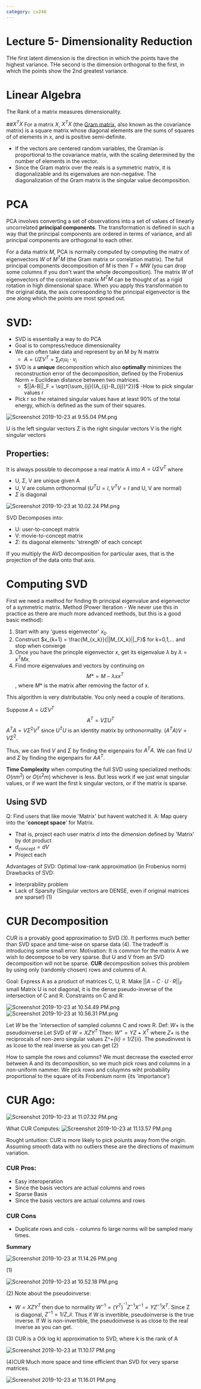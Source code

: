 ```yaml
---
category: cs246
---
```


# Lecture 5-  Dimensionality Reduction

THe first latent dimension is the direction in which the points have the highest variance. THe second is the dimension orthogonal to the first, in which the points show the 2nd greatest variance.

# Linear Algebra
The Rank of a matrix measures dimensionality.

##$X^TX$
For a matrix $X$, $X^TX$ (the [Gram matrix](https://en.wikipedia.org/wiki/Gramian_matrix), also known as the covariance matrix) is a square matrix whose diagonal elements are the sums of squares of of elements in $x$, and  is positive semi-definite.
- If the vectors are centered random variables, the Gramian is proportional to the covariance matrix, with the scaling determined by the number of elements in the vector.
- Since the Gram matrix over the reals is a symmetric matrix, it is diagonalizable and its eigenvalues are non-negative. The diagonalization of the Gram matrix is the singular value decomposition.

# PCA
PCA involves converting a set of observations into a set of values of linearly uncorrelated **principal components**. The transformation is defined in such a way that the principal components are ordered in terms of variance, and all principal components are orthogonal to each other. 

For a data matrix $M$, PCA is normally computed by computing the matrx of eigenvectors $W$ of $M^TM$ (the Gram matrix or correlation matrix). The full principal components decomposition of $M$ is then $T=MW$ (you can drop some columns if you don't want the whole decomposition). The matrix $W$ of eigenvectors of the correlation matrix $M^TM$ can be thought of as a rigid rotation in high dimensional space.  When you apply this transformation to the original data, the axis corresponding to the principal eigenvector is the one along which the points are most spread out.

# SVD:
- SVD is essentially a way to do PCA
- Goal is to compress/reduce dimensionality
- We can often take data and represent by an M by N matrix
  - $A = U \Sigma V^T = \sum_i\sigma_i u_i \cdot v_i$
-  SVD is a **unique** decomposition which also **optimally** minimizes the reconstruction error of the decomposition, defined by the Frobenius Norm = Euclidean distance between two matrices.
    - $||A-B||_F = \sqrt{\sum_{ij}{(A_{ij}-B_{ij})^2}}$
-How to pick singular values r
  - Pick r so the retained singular values have at least 90% of the total energy, which is defined as the sum of their squares.





![Screenshot 2019-10-23 at 9.55.04 PM.png](/assets/blog_resources/5F756B561D6F7945C1E6B80D6DBF30CA.png)

U is the left singular vectors
$\Sigma$ is the right singular vectors
V is the right singular vectors

## Properties:
It is always possible to decompose a real matrix A into $A = U \Sigma V^T$ where
- U, $\Sigma$, V are unique given A
- U, V are column orthonormal ($U^TU=I, V^TV=I$ and U, V are normal)
- $\Sigma$ is diagonal

![Screenshot 2019-10-23 at 10.02.24 PM.png](/assets/blog_resources/3DBDA7091595270609867989A67F2A68.png)

SVD Decomposes into:
- U: user-to-concept matrix
- V: movie-to-concept matrix
- $\Sigma$: its diagonal elements: ‘strength’ of each concept 

If you multiply the AVD decomposition for particular axes, that is the projection of the data onto that axis.

# Computing SVD
First we need a method for finding th principal eigenvalue and eigenvector of a symmetric matrix.
  Method (Power Iteration - We never use this in practice as there are much more advanced methods, but this is a good basic method):
  1. Start with any 'guess eigenvector' $x_0$
  2. Construct $x_{k+1} = \frac{M_{x_k}}{||M_{X_k}||_F}$ for k=0,1,... and stop when converge
  3. Once you have the princple eigenvector $x$, get its eigenvalue $\lambda$ by $\lambda = x^TMx$.  
  4. Find more eigenvalues and vectors by continuing on
      $$M* = M-\lambda x x^T$$, where $M*$ is the matrix after removing the factor of x.

This algorithm is very distributable. You only need a couple of iterations.

Suppose $A=U\Sigma V^T$
$$A^T = V\Sigma U^T$$
$A^TA = V \Sigma^2V^T$ since $U^TU$ is an identity matrix by orthonormality.
$(A^TA)V=V\Sigma^2$. 

Thus, we can find $V$ and $\Sigma$ by finding the eigenpairs for $A^TA$.
We can find $U$ and $\Sigma$ by finding the eigenpairs for $AA^T$.

**Time Complexity** when computing the full SVD using specialized methods: $O(nm^2)$ or $O(n^2m)$ whichever is less. But less work if we just wnat singular values, or if we want the first k singular vectors, or if the matrix is sparse.

## Using SVD
Q: Find users that like movie 'Matrix' but havent watched it.
A: Map query into the '**concept space**' for Matrix.
  - That is, project each user matrix $d$ into the dimension defined by 'Matrix' by dot product
  - $d_{concept} = dV$
  - Project each 


Advantages of SVD: Optimal low-rank approximation (in Frobenius norm)
Drawbacks of SVD:
- Interprability problem
- Lack of Sparsity (Singular vectors are DENSE, even if original matrices are sparse!) (1)


# CUR Decomposition
CUR is a provably good approximation to SVD (3). It performs much better than SVD space and time-wise on sparse data (4). The tradeoff is introducing some small error. 
Motivation: It is common for the matrix A we wish to decompose to be very sparse. But U and V from an SVD decomposition will not be sparse. **CUR** decomposition solves this problem by using only (randomly chosen) rows and columns of A.

Goal: Express A as a product of matrices C, U, R.
  Make $||A - C\cdot U\cdot R||_F$ small
  Matrix U is not diagonal, it is the dense pseudo-inverse of the intersection of C and R.
  Constraints on C and R:

![Screenshot 2019-10-23 at 10.54.49 PM.png](/assets/blog_resources/595F105B0E276CC236CD10A9A1B325E5.png)![Screenshot 2019-10-23 at 10.56.31 PM.png](/assets/blog_resources/2029991877F0B89CB1E7395E91AF6677.png)

Let $W$ be the 'intersection of sampled columns C and rows R.
Def: $W+$ is the pseudoinverse
  Let SVD of $W = XZY^T$
  Then: $W^+ = YZ+X^T$
  where $Z+$ is the reciprocals of non-zero singular values Z^+_{ii} = 1/Z_{ii}. The pseudinvest is as lcose to the real inverse as you can get (2)

How to sample the rows and columns? We must decrease the exected error between A and its decomposition, so we much pick rows and columns in a non-uniform nammer. We pick rows and coluymns wiht probability proportional to the square of its Frobenium norm (its 'importance')

# CUR Ago:

![Screenshot 2019-10-23 at 11.07.32 PM.png](/assets/blog_resources/0DA8A325D519274B1ABE3594C57B5B4E.png)

What CUR Computes: ![Screenshot 2019-10-23 at 11.13.57 PM.png](/assets/blog_resources/356ED26ABC360C1EC38509F3C169CEC1.png)

Rought untuition: CUR is more likely to pick poiunts away from the origin. Assuming smooth data with no outliers these are the directions of maximum variation.

### CUR Pros:

- Easy interoperation
 - Since the basis vectors are actual columns and rows
- Sparse Basis
 - Since the basis vectors are actual columns and rows

### CUR Cons
 - Duplicate rows and cols - columns fo large norms will be sampled many times.



**Summary**

![Screenshot 2019-10-23 at 11.14.26 PM.png](/assets/blog_resources/D760D338DD2BE0B617D85022AE6AA6F7.png)

(1)

![Screenshot 2019-10-23 at 10.52.18 PM.png](/assets/blog_resources/12CFADDAEEA5698B506A7E21F914D4AA.png)

(2) Note about the pseudoinverse:

 - $W=XZY^T$ then due to normality $W^{-1} = (Y^T)^^{-1}Z^{-1}X^{-1} = YZ^{-1}X^T$. Since Z is diagonal, $Z^{-1}=1/Z\_{ii}$. Thus if W is invertible, pseudoinverse is the true inverse. If W is non-invertible, the pseudoinvese is as close to the real inverse as you can get.

(3) CUR is a O(k log k) approximation to SVD, where k is the rank of A

![Screenshot 2019-10-23 at 11.10.17 PM.png](/assets/blog_resources/9D52DF8E3CF5924CE965E737B50543DF.png)

(4)CUR Much more space and time efficient than SVD for very sparse matrices.

![Screenshot 2019-10-23 at 11.16.01 PM.png](/assets/blog_resources/F3DB11C45851169C14C622668983EAA1.png)